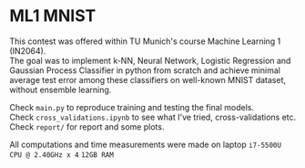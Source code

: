 # ML1 MNIST
This contest was offered within TU Munich's course Machine Learning 1 (IN2064).<br>
The goal was to implement k-NN, Neural Network, Logistic Regression and Gaussian Process Classifier in 
python from scratch and achieve minimal average test error among these classifiers on well-known MNIST dataset, 
without ensemble learning.

Check `main.py` to reproduce training and testing the final models.<br>
Check `cross_validations.ipynb` to see what I've tried, cross-validations etc.<br>
Check `report/` for report and some plots.

All computations and time measurements were made on laptop `i7-5500U CPU @ 2.40GHz x 4` `12GB RAM`
